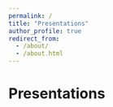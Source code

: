 ```yaml
---
permalink: /
title: "Presentations"
author_profile: true
redirect_from: 
  - /about/
  - /about.html
---
```


# Presentations
